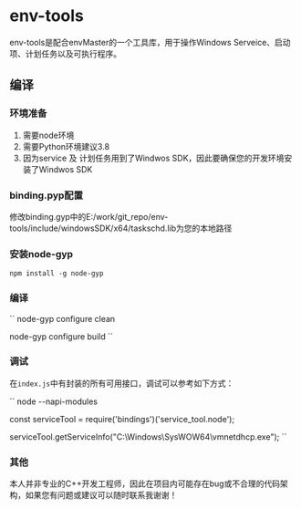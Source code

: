 # env-tools

env-tools是配合envMaster的一个工具库，用于操作Windows Serveice、启动项、计划任务以及可执行程序。

## 编译
### 环境准备
1. 需要node环境
2. 需要Python环境建议3.8
3. 因为service 及 计划任务用到了Windwos SDK，因此要确保您的开发环境安装了Windwos SDK
### binding.pyp配置
修改binding.gyp中的E:/work/git_repo/env-tools/include/windowsSDK/x64/taskschd.lib为您的本地路径
### 安装node-gyp
``
npm install -g node-gyp
``
### 编译
``
node-gyp configure clean

node-gyp configure build
``
### 调试
在``index.js``中有封装的所有可用接口，调试可以参考如下方式：

``
node --napi-modules

const serviceTool = require('bindings')('service_tool.node');

serviceTool.getServiceInfo("C:\Windows\SysWOW64\vmnetdhcp.exe");
``

### 其他
本人并非专业的C++开发工程师，因此在项目内可能存在bug或不合理的代码架构，如果您有问题或建议可以随时联系我谢谢！
